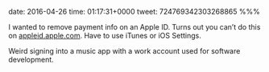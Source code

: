 date: 2016-04-26
time: 01:17:31+0000
tweet: 724769342303268865
%%%

I wanted to remove payment info on an Apple ID. Turns out you can’t do this on [appleid.apple.com](http://appleid.apple.com). Have to use iTunes or iOS Settings.

Weird signing into a music app with a work account used for software development.
